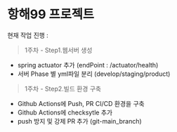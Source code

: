 # 항해99 프로젝트 

현재 작업 진행 : 
> 1주차 - Step1.웹서버 생성
- spring actuator 추가 (endPoint : /actuator/health)
- 서버 Phase 별 yml파일 분리 (develop/staging/product)

> 1주차 - Step2.빌드 환경 구축
- Github Actions에 Push, PR CI/CD 환경을 구축
- Github Actions에 checksytle 추가
- push 방지 및 강제 PR 추가 (git-main_branch)